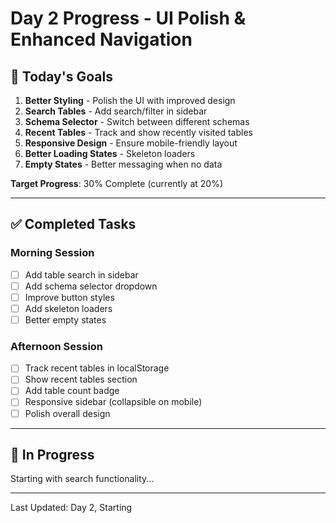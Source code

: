 # Day 2 Progress - UI Polish & Enhanced Navigation

## 🎯 Today's Goals

1. **Better Styling** - Polish the UI with improved design
2. **Search Tables** - Add search/filter in sidebar
3. **Schema Selector** - Switch between different schemas
4. **Recent Tables** - Track and show recently visited tables
5. **Responsive Design** - Ensure mobile-friendly layout
6. **Better Loading States** - Skeleton loaders
7. **Empty States** - Better messaging when no data

**Target Progress**: 30% Complete (currently at 20%)

---

## ✅ Completed Tasks

### Morning Session

- [ ] Add table search in sidebar
- [ ] Add schema selector dropdown
- [ ] Improve button styles
- [ ] Add skeleton loaders
- [ ] Better empty states

### Afternoon Session

- [ ] Track recent tables in localStorage
- [ ] Show recent tables section
- [ ] Add table count badge
- [ ] Responsive sidebar (collapsible on mobile)
- [ ] Polish overall design

---

## 🚧 In Progress

Starting with search functionality...

---

Last Updated: Day 2, Starting
